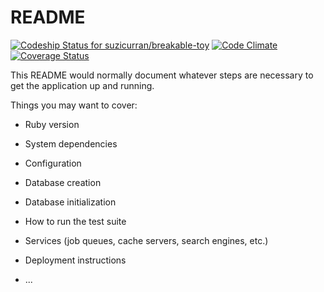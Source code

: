 # README

[ ![Codeship Status for suzicurran/breakable-toy](https://app.codeship.com/projects/b33838c0-ca26-0134-1460-327d40ee31ac/status?branch=master)](https://app.codeship.com/projects/199561)
[![Code Climate](https://codeclimate.com/github/suzicurran/breakable-toy/badges/gpa.svg)](https://codeclimate.com/github/suzicurran/breakable-toy)
[![Coverage Status](https://codeclimate.com/github/suzicurran/breakable-toy/badges/coverage.svg)](https://codeclimate.com/github/suzicurran/breakable-toy/coverage)

This README would normally document whatever steps are necessary to get the
application up and running.

Things you may want to cover:

* Ruby version

* System dependencies

* Configuration

* Database creation

* Database initialization

* How to run the test suite

* Services (job queues, cache servers, search engines, etc.)

* Deployment instructions

* ...

